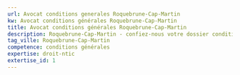 ```yaml
---
url: Avocat conditions generales Roquebrune-Cap-Martin
kw: Avocat conditions générales Roquebrune-Cap-Martin
title: Avocat conditions générales Roquebrune-Cap-Martin
description: Roquebrune-Cap-Martin - confiez-nous votre dossier conditions générales
tag_ville: Roquebrune-Cap-Martin
competence: conditions générales
expertise: droit-ntic
extertise_id: 1
---
```

